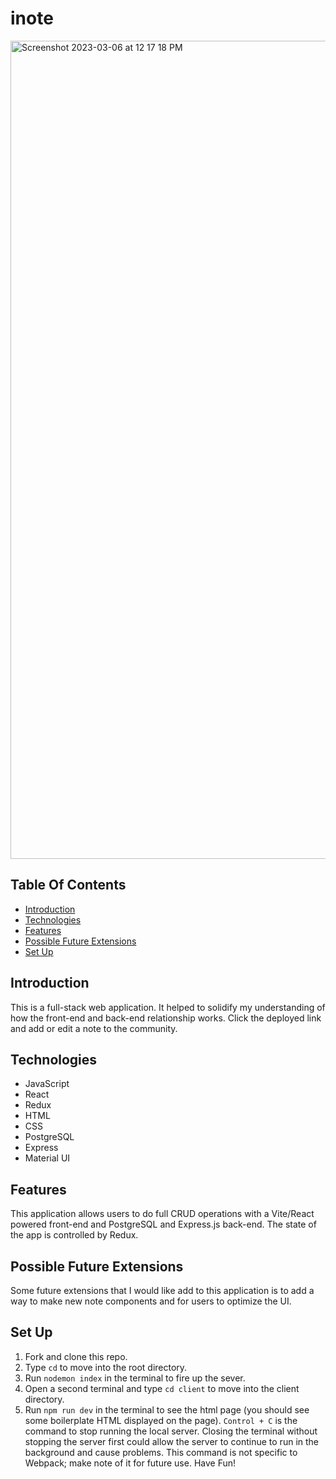 # inote

<img width="1309" alt="Screenshot 2023-03-06 at 12 17 18 PM" src="https://user-images.githubusercontent.com/105816411/223208798-bb17f956-86ef-47b9-b98f-51a8755afa2b.png">



## Table Of Contents

  - [Introduction](#introduction)
  - [Technologies](#technologies)
  - [Features](#features)
  - [Possible Future Extensions](#possible-future-extensions)
  - [Set Up](#set-up)

  ## Introduction

   This is a full-stack web application. It helped to solidify my understanding of how the front-end and back-end relationship works. Click the deployed link and add or edit a note to the community. 

  ## Technologies

  - JavaScript
  - React
  - Redux
  - HTML
  - CSS
  - PostgreSQL
  - Express
  - Material UI


  ## Features

  This application allows users to do full CRUD operations with a Vite/React powered front-end and PostgreSQL and Express.js back-end. The state of the app is controlled by Redux.

  ## Possible Future Extensions

  Some future extensions that I would like add to this application is to add a way to make new note components and for users to optimize the UI. 

  ## Set Up
  
  1. Fork and clone this repo.
  2. Type `cd` to move into the root directory.
  3. Run `nodemon index` in the terminal to fire up the sever.
  4. Open a second terminal and type `cd client` to move into the client directory.
  4. Run `npm run dev` in the terminal to see the html page (you should see some boilerplate HTML displayed on the page).  `Control + C` is the command to stop running the local server.  Closing the terminal without stopping the server first could allow the server to continue to run in the background and cause problems. This command is not specific to Webpack; make note of it for future use. Have Fun!



